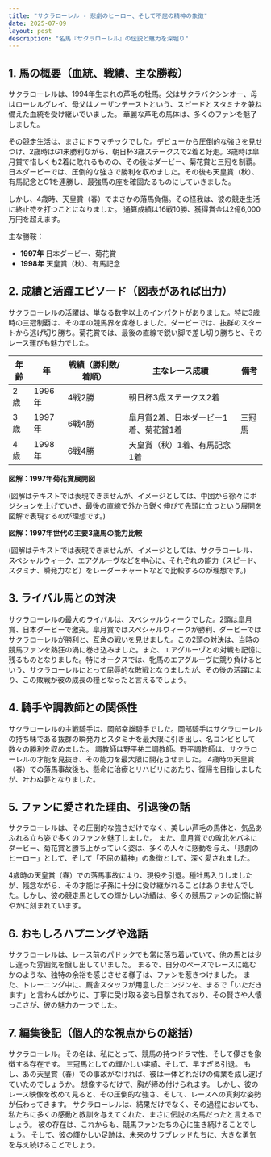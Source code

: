```yaml
---
title: "サクラローレル - 悲劇のヒーロー、そして不屈の精神の象徴"
date: 2025-07-09
layout: post
description: "名馬『サクラローレル』の伝説と魅力を深堀り"
---
```


## 1. 馬の概要（血統、戦績、主な勝鞍）

サクラローレルは、1994年生まれの芦毛の牡馬。父はサクラバクシンオー、母はローレルグレイ、母父はノーザンテーストという、スピードとスタミナを兼ね備えた血統を受け継いでいました。  華麗な芦毛の馬体は、多くのファンを魅了しました。

その競走生活は、まさにドラマチックでした。デビューから圧倒的な強さを見せつけ、2歳時はG1未勝利ながら、朝日杯3歳ステークスで2着と好走。3歳時は皐月賞で惜しくも2着に敗れるものの、その後はダービー、菊花賞と三冠を制覇。日本ダービーでは、圧倒的な強さで勝利を収めました。その後も天皇賞（秋）、有馬記念とG1を連勝し、最強馬の座を確固たるものにしていきました。

しかし、4歳時、天皇賞（春）でまさかの落馬負傷。その怪我は、彼の競走生活に終止符を打つことになりました。  通算成績は16戦10勝、獲得賞金は2億6,000万円を超えます。

主な勝鞍：

*   **1997年** 日本ダービー、菊花賞
*   **1998年** 天皇賞（秋）、有馬記念


## 2. 成績と活躍エピソード（図表があれば出力）

サクラローレルの活躍は、単なる数字以上のインパクトがありました。特に3歳時の三冠制覇は、その年の競馬界を席巻しました。ダービーでは、抜群のスタートから逃げ切り勝ち。菊花賞では、最後の直線で鋭い脚で差し切り勝ちと、そのレース運びも魅力でした。


| 年齢 | 年 | 戦績（勝利数/着順） | 主なレース成績 | 備考 |
|---|---|---|---|---|
| 2歳 | 1996年 | 4戦2勝 | 朝日杯3歳ステークス2着 |  |
| 3歳 | 1997年 | 6戦4勝 | 皐月賞2着、日本ダービー1着、菊花賞1着 | 三冠馬 |
| 4歳 | 1998年 | 6戦4勝 | 天皇賞（秋）1着、有馬記念1着 |  |


**図解：1997年菊花賞展開図**

(図解はテキストでは表現できませんが、イメージとしては、中団から徐々にポジションを上げていき、最後の直線で外から鋭く伸びて先頭に立つという展開を図解で表現するのが理想です。)


**図解：1997年世代の主要3歳馬の能力比較**

(図解はテキストでは表現できませんが、イメージとしては、サクラローレル、スペシャルウィーク、エアグルーヴなどを中心に、それぞれの能力（スピード、スタミナ、瞬発力など）をレーダーチャートなどで比較するのが理想です。)


## 3. ライバル馬との対決

サクラローレルの最大のライバルは、スペシャルウィークでした。2頭は皐月賞、日本ダービーで激突。皐月賞ではスペシャルウィークが勝利、ダービーではサクラローレルが勝利と、互角の戦いを見せました。この2頭の対決は、当時の競馬ファンを熱狂の渦に巻き込みました。また、エアグルーヴとの対戦も記憶に残るものとなりました。特にオークスでは、牝馬のエアグルーヴに競り負けるという、サクラローレルにとって屈辱的な敗戦となりましたが、その後の活躍により、この敗戦が彼の成長の糧となったと言えるでしょう。


## 4. 騎手や調教師との関係性

サクラローレルの主戦騎手は、岡部幸雄騎手でした。岡部騎手はサクラローレルの持ち味である抜群の瞬発力とスタミナを最大限に引き出し、名コンビとして数々の勝利を収めました。  調教師は野平祐二調教師。野平調教師は、サクラローレルの才能を見抜き、その能力を最大限に開花させました。  4歳時の天皇賞（春）での落馬事故後も、懸命に治療とリハビリにあたり、復帰を目指しましたが、叶わぬ夢となりました。


## 5. ファンに愛された理由、引退後の話

サクラローレルは、その圧倒的な強さだけでなく、美しい芦毛の馬体と、気品あふれる立ち姿で多くのファンを魅了しました。  また、皐月賞での敗北をバネにダービー、菊花賞と勝ち上がっていく姿は、多くの人々に感動を与え、「悲劇のヒーロー」として、そして「不屈の精神」の象徴として、深く愛されました。

4歳時の天皇賞（春）での落馬事故により、現役を引退。種牡馬入りしましたが、残念ながら、その才能は子孫に十分に受け継がれることはありませんでした。しかし、彼の競走馬としての輝かしい功績は、多くの競馬ファンの記憶に鮮やかに刻まれています。


## 6. おもしろハプニングや逸話

サクラローレルは、レース前のパドックでも常に落ち着いていて、他の馬とは少し違った雰囲気を醸し出していました。  まるで、自分のペースでレースに臨むかのような、独特の余裕を感じさせる様子は、ファンを惹きつけました。  また、トレーニング中に、厩舎スタッフが用意したニンジンを、まるで「いただきます」と言わんばかりに、丁寧に受け取る姿も目撃されており、その賢さや人懐っこさが、彼の魅力の一つでした。


## 7. 編集後記（個人的な視点からの総括）

サクラローレル。その名は、私にとって、競馬の持つドラマ性、そして儚さを象徴する存在です。  三冠馬としての輝かしい実績、そして、早すぎる引退。  もし、あの天皇賞（春）での事故がなければ、彼は一体どれだけの偉業を成し遂げていたのでしょうか。  想像するだけで、胸が締め付けられます。  しかし、彼のレース映像を改めて見ると、その圧倒的な強さ、そして、レースへの真剣な姿勢が伝わってきます。  サクラローレルは、結果だけでなく、その過程においても、私たちに多くの感動と教訓を与えてくれた、まさに伝説の名馬だったと言えるでしょう。  彼の存在は、これからも、競馬ファンたちの心に生き続けることでしょう。  そして、彼の輝かしい足跡は、未来のサラブレッドたちに、大きな勇気を与え続けることでしょう。
